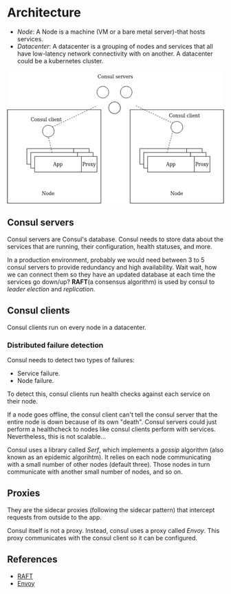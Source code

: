 # Architecture

- *Node*: A Node is a machine (VM or a bare metal server)-that hosts services.
- *Datacenter*: A datacenter is a grouping of nodes and services that all have low-latency network connectivity with on another. A datacenter could be a kubernetes cluster.

![arhitecture consul](./assets/architecture-consul.drawio.png)

## Consul servers

Consul servers are Consul's database. Consul needs to store data about the services that are running, their configuration, health statuses, and more.

In a production environment, probably we would need between 3 to 5 consul servers to provide redundancy and high availability. Wait wait, how we can connect them so they have an updated database at each time the services go down/up? __RAFT__(a consensus algorithm) is used by consul to *leader election* and *replication*.

## Consul clients

Consul clients run on every node in a datacenter.

### Distributed failure detection

Consul needs to detect two types of failures:

- Service failure.
- Node failure.

To detect this, consul clients run health checks against each service on their node.

If a node goes offline, the consul client can't tell the consul server that the entire node is down because of its own "death". Consul servers could just perform a healthcheck to nodes like consul clients perform with services. Nevertheless, this is not scalable...

Consul uses a library called _Serf_, which implements a _gossip_ algorithm (also known as an epidemic algorihtm). It relies on each node communicating with a small number of other nodes (default three). Those nodes in turn communicate with another small number of nodes, and so on.

## Proxies

They are the sidecar proxies (following the sidecar pattern) that intercept requests from outside to the app.

Consul itself is not a proxy. Instead, consul uses a proxy called _Envoy_. This proxy communicates with the consul client so it can be configured.

## References

- [RAFT](https://raft.github.io/)
- [Envoy](https://www.envoyproxy.io/)

